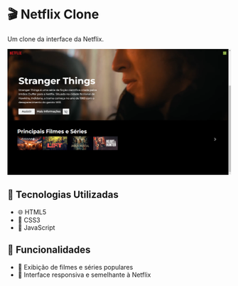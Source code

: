 # 🎬 Netflix Clone

Um clone da interface da Netflix.

<img src="midia/imagem-site.png" alt="Imagem do projeto">

## 🚀 Tecnologias Utilizadas
- 🌐 HTML5
- 🎨 CSS3
- 📜 JavaScript

## 📌 Funcionalidades
- 🍿 Exibição de filmes e séries populares
- 📱 Interface responsiva e semelhante à Netflix









